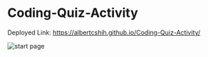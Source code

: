 # Coding-Quiz-Activity
 
 Deployed Link: https://albertcshih.github.io/Coding-Quiz-Activity/
 
 ![start page](.Screenshots/Start-page.PNG)
